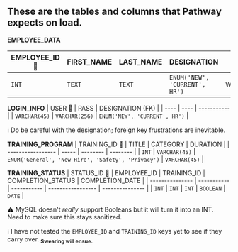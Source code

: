 ## These are the tables and columns that Pathway expects on load.

**EMPLOYEE_DATA**

| EMPLOYEE_ID :key: | FIRST_NAME | LAST_NAME | DESIGNATION | EMAIL | PHONE |
| ----------- | ---------- | --------- | ----------- | ----- | ----- |
| `INT`         | `TEXT`       |`TEXT`      | `ENUM('NEW', 'CURRENT', HR')` | `VARCHAR(45)` | `VARCHAR(10)` |

**LOGIN_INFO**
| USER :key: | PASS | DESIGNATION (FK) |
| ---- | ---- | ----------- |
| `VARCHAR(45)` | `VARCHAR(256)` | `ENUM('NEW', 'CURRENT', HR')` |

:information_source: Do be careful with the designation; foreign key frustrations are inevitable.

**TRAINING_PROGRAM**
| TRAINING_ID :key: | TITLE | CATEGORY | DURATION |
| ----------------- | ----- | -------- | -------- |
| `INT`             | `VARCHAR(45)` | `ENUM('General', 'New Hire', 'Safety', 'Privacy')` | `VARCHAR(45)` |

**TRAINING_STATUS**
| STATUS_ID :key: | EMPLOYEE_ID | TRAINING_ID | COMPLETION_STATUS | COMPLETION_DATE |
| --------------- | ----------- | ----------- | ----------------- | --------------- |
| `INT`           | `INT`       | `INT`       | `BOOLEAN`         | `DATE`          |

:warning: MySQL doesn't *really* support Booleans but it will turn it into an INT. Need to make sure this stays sanitized.

:information_source: I have not tested the `EMPLOYEE_ID` and `TRAINING_ID` keys yet to see if they carry over. <sub>**Swearing will ensue.**</sub>